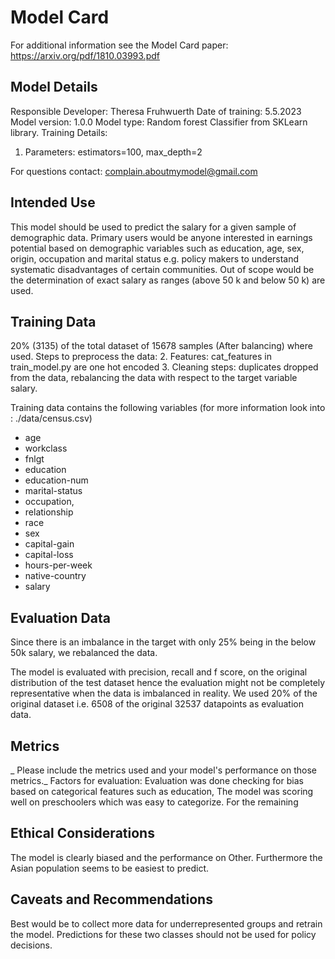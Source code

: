 # Model Card

For additional information see the Model Card paper: https://arxiv.org/pdf/1810.03993.pdf

## Model Details

Responsible Developer: Theresa Fruhwuerth
Date of training: 5.5.2023
Model version: 1.0.0
Model type: Random forest Classifier from SKLearn library.
Training Details:
1. Parameters: estimators=100, max_depth=2

For questions contact: complain.aboutmymodel@gmail.com


## Intended Use

This model should be used to predict the salary for a given sample of demographic data.
Primary users would be anyone interested in earnings potential based on demographic variables
such as education, age, sex, origin, occupation and marital status e.g. policy makers to understand systematic
disadvantages of certain communities.
Out of scope would be the determination of exact salary as ranges (above 50 k and below 50 k)
are used.

## Training Data

20% (3135) of the total dataset of 15678 samples (After balancing) where used. 
Steps to preprocess the data:
2. Features: cat_features in train_model.py are one hot encoded 
3. Cleaning steps: duplicates dropped from the data, rebalancing the data with respect to the target
   variable salary.

Training data contains the following variables (for more information look into : ./data/census.csv)
* age
* workclass 
* fnlgt 
* education
* education-num 
* marital-status 
* occupation, 
* relationship 
* race 
* sex 
* capital-gain 
* capital-loss 
* hours-per-week 
* native-country 
* salary

## Evaluation Data

Since there is an imbalance in the target with only 25% being in the below 50k salary, 
we rebalanced the data.

The model is evaluated with precision, recall and f score, on the original distribution of the test dataset
hence  the evaluation might not be completely representative when the data is imbalanced in reality. 
We used 20% of the original dataset i.e. 6508 of the original 32537 datapoints as evaluation data.


## Metrics
_
Please include the metrics used and your model's performance on those metrics._
Factors for evaluation:
Evaluation was done checking for bias based on categorical features such as education,
The model was scoring well on preschoolers which was easy to categorize.
For the remaining

## Ethical Considerations

The model is clearly biased and the performance on Other.
Furthermore the Asian population seems to be easiest to predict.

## Caveats and Recommendations

Best would be to collect more data for underrepresented groups
and retrain the model. Predictions for these two classes should not be 
used for policy decisions.


